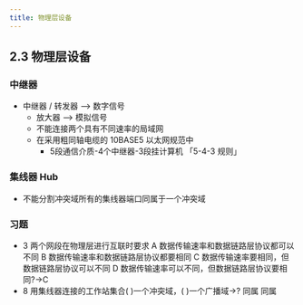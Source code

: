 ```yaml
---
title: 物理层设备
---
```

## 2.3 物理层设备
### 中继器
- 中继器 / 转发器 ——> 数字信号
  - 放大器 ——> 模拟信号
  - 不能连接两个具有不同速率的局域网
  - 在采用粗同轴电缆的 10BASE5 以太网规范中 
      - 5段通信介质-4个中继器-3段挂计算机 「5-4-3 规则」 
### 集线器 Hub
  - 不能分割冲突域所有的集线器端口同属于一个冲突域
### 习题
- 3 两个网段在物理层进行互联时要求
A 数据传输速率和数据链路层协议都可以不同
B 数据传输速率和数据链路层协议都要相同
C 数据传输速率要相同，但数据链路层协议可以不同
D 数据传输速率可以不同，但数据链路层协议要相同?→C
- 8  用集线器连接的工作站集合(    )一个冲突域，(    )一个广播域→? 同属 同属
